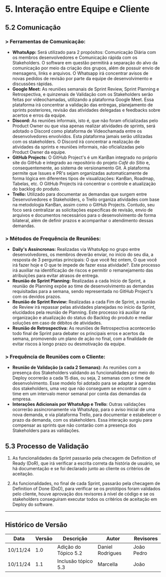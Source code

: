 # 5. Interação entre Equipe e Cliente

## 5.2 Comunicação

### > Ferramentas de Comunicação:

- **WhatsApp:** Será utilizado para 2 propósitos: Comunicação Diária com os membros desenvolvedores e Comunicação rápida com os Stakeholders. O software em questão permitirá a separação do alvo da comunicação por meio da criação dos grupos, além de possuir envio de mensagens, links e arquivos. O Whatsapp irá concentrar avisos de novas pedidos de revisão por parte da equipe de desenvolvimento e discussões rápidas. 
- **Google Meet:** As reuniões semanais de Sprint Review, Sprint Planning e Retrospectiva, e quinzenais de Validação com os Stakeholders serão feitas por vídeochamadas, utilizando a plataforma Google Meet. Essa plataforma irá concentrar a validação das entregas, planejamento de sprints posteriores, revisão das atividades delegadas e feedbacks sobre acertos e erros da equipe. 
- **Discord:** As reuniões informais, isto é, que não foram oficializadas pelo Product Owner ou que visa apenas realizar atividades de sprints, será adotado o Discord como plataforma de Videochamada entre os desenvolvedores envolvidos. Esta plataforma jamais serão utilizadas com os stakeholders. O Discord irá concentrar a realização de atividades da sprints e reuniões informais, não oficializadas pelo Product Owner da equipe.
- **GitHub Projects:** O GitHub Project's é um KanBan integrado no próprio site do GitHub e integrado ao repositório do projeto _Café do Sítio_ e, consequentemente, ao sistema de versionamento Git. A plataforma permite que Issues e PR's sejam organizadas automaticamente de forma lógica em diferentes tipos de visualizações: KanBan, Roadmap, Tabelas, etc. O GitHub Projects irá concentrar o controle e atualização do backlog do produto.
- **Trello:** Utilizado para documentar as demandas que surgem entre Desenvolvedores e Stakeholders, o Trello organiza atividades com base na metodologia KanBan, assim como o GitHub Projects. Contudo, seu foco será centralizar as solicitações específicas de revisão, envio de arquivos e documentos necessários para o desenvolvimento de forma bilateral, além de definir prazos e acompanhar o atendimento dessas demandas.

### > Métodos de Frequência de Reuniões:

- **Daily's Assíncronas:** Realizadas via WhatsApp no grupo entre desenvolvedores, os membros deverão enviar, no início do seu dia, a resposta de 3 perguntas principais: O que você fez ontem, O que você irá fazer hoje e O que te impede de fazer essa atividade?. Este processo irá auxiliar na identificação de riscos e permitir o remanejamento das atribuições para evitar atrasos de entrega.
- **Reunião de Sprint Planning:** Realizadas a cada Início de Sprint, a reunião de Planning expõe ao time de desenvolvimento as demandas requisitadas para a semana, sendo representada no GitHub Project's com os devidos prazos.
- **Reunião de Sprint Review:** Realizadas a cada Fim de Sprint, a reunião de Review irá repassar pelas atividades planejadas no início da Sprint, elucidados pela reunião de Planning. Este processo irá auxiliar na organização e atualização do status do Backlog do produto e mediar soluções em caso de débitos de atividades.
- **Reunião de Retrospectiva:** As reuniões de Retrospectiva acontecerão todo final de Sprint para debater os principais erros e acertos da semana, promovendo um plano de ação no final, com a finalidade de evitar riscos à longo prazo ou desmotivação da equipe.

### > Frequência de Reuniões com o Cliente:

- **Reunião de Validação (a cada 2 Semanas):** As reuniões com a presença dos Stakeholders validando as funcionalidades por meio do Deploy ocorrerão a cada 15 dias, ou seja, 2 semanas com o time de desenvolvimento. Esse modelo foi adotado para se adaptar à agendas dos stakeholders, uma vez que não conseguem se encontrar com o time em um intervalo menor semanal por conta das demandas da empresa.
- **Interações Adicionais por WhatsApp e Trello:**  Outras validações ocorrerão assincronamente via WhatsApp, para o aviso inicial de uma nova demanda, e via plataforma Trello, para documentar e estabelecer o prazo da demanda, com os stakeholders. Essa interação surgiu para compensar as sprints que não contarão com a presença dos Stakeholders para as validações.

## 5.3 Processo de Validação

1. As funcionalidades da Sprint passarão pela checagem de Definition of Ready (DoR), que irá verificar a escrita correta da história de usuário, se há documentação e se foi declarado junto ao cliente os critérios de aceitação.

2. As funcionalidades, no final de cada Sprint, passarão pela checagem de Definition of Done (DoD), para verificar se os protótipos foram validados pelo cliente, houve aprovação dos revisores à nível de código e se os stakeholders conseguiram executar todos os critérios de aceitação em Deploy do software.

---
## Histórico de Versão
Data     | Versão | Descrição           | Autor    | Revisores 
-------- | ------ | ------------------- | -------- | ---------
10/11/24 | 1.0 | Adição do Tópico 5.2 | Daniel Rodrigues | João Pedro
10/11/24 | 1.1 | Inclusão tópico 5.3 | Marcella | João
